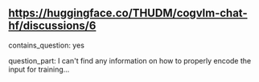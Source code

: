 ## https://huggingface.co/THUDM/cogvlm-chat-hf/discussions/6

contains_question: yes

question_part: I can't find any information on how to properly encode the input for training... 